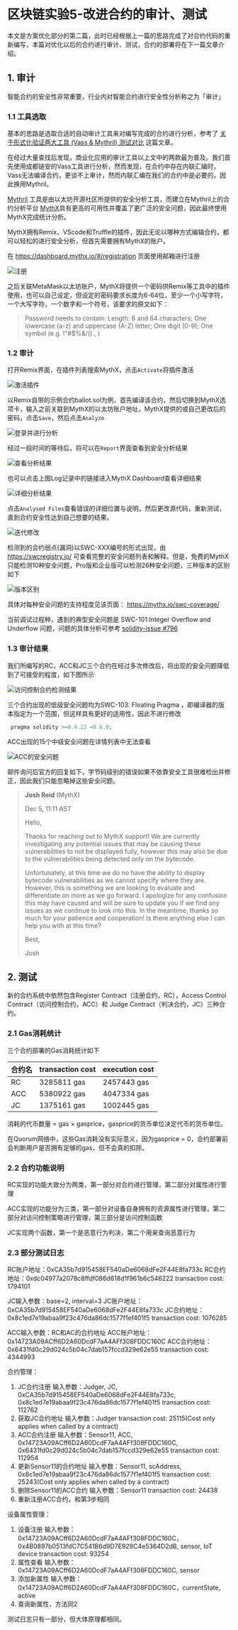# 区块链实验5-改进合约的审计、测试


本文是方案优化部分的第二篇，此时已经根据上一篇的思路完成了对合约代码的重新编写，本篇对优化以后的合约进行审计、测试，合约的部署将在下一篇文章介绍。

## 1. 审计

智能合约的安全性非常重要，行业内对智能合约进行安全性分析称之为「审计」

### 1.1 工具选取

基本的思路是选取合适的自动审计工具来对编写完成的合约进行分析，参考了 [关于形式化验证两大工具 (Vass & Mythril) 测试对比](https://learnblockchain.cn/2019/10/15/VaasMythril/) 这篇文章。

在经过大量查找后发现，商业化应用的审计工具以上文中的两款最为普及。我们首先使用成都链安的Vass工具进行分析，然而发现，在合约中存在内联汇编时，Vass无法编译合约，更谈不上审计，然而内联汇编在我们的合约中是必要的，因此换用Mythril。

[Mythril](https://github.com/ConsenSys/mythril ) 工具是由以太坊开源社区所提供的安全分析工具，而建立在Mythril上的合约分析平台 [MythX](https://github.com/b-mueller/awesome-mythx-smart-contract-security-tools)具有更高的可用性并覆盖了更广泛的安全问题，因此最终使用MythX完成统计分析。

MythX拥有Remix、VScode和Truffle的插件，因此无论以哪种方式编辑合约，都可以轻松的进行安全分析，但首先需要拥有MythX的账户。

在 https://dashboard.mythx.io/#/registration 页面使用邮箱进行注册

![注册](/images/区块链实验5-优化合约审计、测试与部署/8lZFRs.png)

之后关联MetaMask以太坊账户，MythX将提供一个密码供Remix等工具中的插件使用，也可以自己设定，但设定的密码要求长度为6-64位，至少一个小写字符，一个大写字符，一个数字和一个符号，该要求的原文如下：

> Password needs to contain: Length: 8 and 64 characters; One lowercase (a-z) and uppercase (A-Z) letter; One digit (0-9); One symbol (e.g. !"#$%&/()., )

### 1.2 审计

打开Remix界面，在插件列表搜索MythX，点击`Activate`将插件激活

![激活插件](/images/区块链实验5-优化合约审计、测试与部署/8lZ1zR.png)

以Remix自带的示例合约ballot.sol为例，首先编译该合约，然后切换到MythX选项卡，输入之前关联到MythX的以太坊账户地址，MythX提供的或自己更改后的密码，点击`Save`，然后点击`Analyze`

![登录并进行分析](/images/区块链实验5-优化合约审计、测试与部署/8lZdFe.png)

经过一段时间的等待后，将可以在`Report`界面查看到安全分析结果

![查看分析结果](/images/区块链实验5-优化合约审计、测试与部署/8lZcef.png)

也可以点击上图Log记录中的链接进入MythX Dashboard查看详细结果

![详细分析结果](/images/区块链实验5-优化合约审计、测试与部署/8lZfYQ.png)

点击`Analysed Files`查看错误的详细位置与说明，然后更改源代码，重新测试，直到合约安全性达到自己想要的结果。

![迭代修改](/images/区块链实验5-优化合约审计、测试与部署/8lZoyq.png)

检测到的合约弱点(漏洞)以SWC-XXX编号的形式出现，由 https://swcregistry.io/ 可查看完整的安全问题列表和解释。但是，免费的MythX只能检测10种安全问题，Pro版和企业版可以检测26种安全问题，三种版本的区别如下

![版本区别](/images/区块链实验5-优化合约审计、测试与部署/8lZbwT.png)

具体对每种安全问题的支持程度见该页面： https://mythx.io/swc-coverage/ 

当前调试过程种，遇到的典型安全问题是 SWC-101:Integer Overflow and Underflow 问题，问题的具体分析可参考 [solidity-issue #796](https://github.com/ethereum/solidity/issues/796)

### 1.3 审计结果

我们所编写的RC，ACC和JC三个合约在经过多次修改后，将出现的安全问题降低到了可接受的程度，如下图所示

![访问控制合约检测结果](/images/区块链实验5-优化合约审计、测试与部署/8leP0K.png)

三个合约出现的低级安全问题均为SWC-103: Floating Pragma ，即编译器的版本指定为一个范围，但这样具有更好的适用性，因此不进行修改

```js
 pragma solidity >=0.4.22 <0.6.0;
```

ACC出现的15个中级安全问题在详情列表中无法查看

![ACC的安全问题](/images/区块链实验5-优化合约审计、测试与部署/8leZpd.png)

邮件询问后官方的回复如下，字节码级别的错误如果不依靠安全工具很难检出并修正，因此我们只能忽略掉这些安全问题。

>  **Josh Reid** (MythX)        
>
> Dec 5, 11:11    AST     
>
> Hello,          
>
> Thanks for reaching out to MythX support! We are currently investigating    any potential issues that may be causing these vulnerabilities to not be    displayed fully, however this may also be due to the vulnerabilities being    detected only on the bytecode.           
>
> Unfortunately, at this time we do no have the ability to display bytecode    vulnerabilities as we cannot specify where they are. However, this is    something we are looking to evaluate and differentiate on more as we go    forward. I apologize for any confusion this may have caused and will be    sure to update you if we find any issues as we continue to look into this.    In the meantime, thanks so much for your patience and cooperation! Is there    anything else I can help you with at this time?          
>
> Best,    
>
>  Josh           

## 2. 测试

新的合约系统中依然包含Register Contract（注册合约，RC），Access Control Contract（访问控制合约，ACC）和 Judge Contract（判决合约，JC）三种合约。

### 2.1 Gas消耗统计

三个合约部署的Gas消耗统计如下

| 合约名 | transaction cost | execution cost |
| ------ | ---------------- | -------------- |
| RC     | 3285811 gas      | 2457443 gas    |
| ACC    | 5380922 gas      | 4047334 gas    |
| JC     | 1375161 gas      | 1002445 gas    |

消耗的代币数量 = gas × gasprice，gasprice的货币单位决定代币的货币单位。

在Quorum网络中，这些Gas消耗没有实际意义，因为gasprice = 0，合约部署前会判断用户是否拥有足够的gas，但不会真的扣除。

### 2.2 合约功能说明

RC实现的功能大致分为两类，第一部分对合约进行管理，第二部分对属性进行管理

ACC实现的功能分为三类，第一部分对设备自身拥有的资源属性进行管理，第二部分对访问控制策略进行管理，第三部分是访问控制函数

JC实现两个函数，第一个是恶意行为判决，第二个用来查询恶意行为

### 2.3 部分测试日志

RC账户地址：0xCA35b7d915458EF540aDe6068dFe2F44E8fa733c
RC合约地址：0xdc04977a2078c8ffdf086d618d1f961b6c546222
transaction cost: 1794101

JC输入参数：base=2, interval=3
JC账户地址：0xCA35b7d915458EF540aDe6068dFe2F44E8fa733c
JC合约地址：0x8c1ed7e19abaa9f23c476da86dc1577f1ef401f5
transaction cost: 1076285

ACC输入参数：RC和AC的合约地址
ACC账户地址：0x14723A09ACff6D2A60DcdF7aA4AFf308FDDC160C
ACC合约地址：0x6431fd0c29d024c5b04c7dab157fccd329e62e55
transaction cost: 4344993

合约管理：

1. JC合约注册
   输入参数：Judger, JC, 0xCA35b7d915458EF540aDe6068dFe2F44E8fa733c, 0x8c1ed7e19abaa9f23c476da86dc1577f1ef401f5
   transaction cost: 112762
2. 获取JC合约地址
   输入参数：Judger
   transaction cost: 25115(Cost only applies when called by a contract)
3. ACC合约注册
   输入参数：Sensor11, ACC, 0x14723A09ACff6D2A60DcdF7aA4AFf308FDDC160C, 0x6431fd0c29d024c5b04c7dab157fccd329e62e55
   transaction cost: 112954
4. 更新Sensor11的合约地址
   输入参数：Sensor11, scAddress, 0x8c1ed7e19abaa9f23c476da86dc1577f1ef401f5
   transaction cost: 25243(Cost only applies when called by a contract)
5. 删除Sensor11的ACC合约
   输入参数：Sensor11
   transaction cost: 24438
6. 重新注册ACC合约，和第3步相同

设备属性管理：

1. 设备注册
   输入参数：0x14723A09ACff6D2A60DcdF7aA4AFf308FDDC160C，0x4B0897b0513fdC7C541B6d9D7E929C4e5364D2dB, sensor, IoT device
    transaction cost: 93254
2. 属性查看
   输入参数：0x14723A09ACff6D2A60DcdF7aA4AFf308FDDC160C, sensor
3. 添加新属性
   输入参数：0x14723A09ACff6D2A60DcdF7aA4AFf308FDDC160C，currentState, active
4. 查询新属性，方法同2

测试日志只有一部分，但大体原理都相同。
